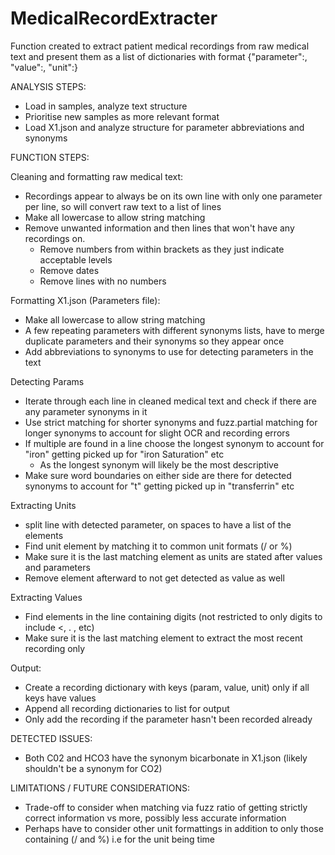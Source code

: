 # MedicalRecordExtracter
Function created to extract patient medical recordings from raw medical text and present them as a list of dictionaries with format  {"parameter":, "value":, "unit":}

ANALYSIS STEPS:

- Load in samples, analyze text structure
- Prioritise new samples as more relevant format
- Load X1.json and analyze structure for parameter abbreviations and synonyms



FUNCTION STEPS:

Cleaning and formatting raw medical text:
- Recordings appear to always be on its own line with only one parameter per line, so will convert raw text to a list of lines
- Make all lowercase to allow string matching 
- Remove unwanted information and then lines that won't have any recordings on. 
	- Remove numbers from within brackets as they just indicate acceptable levels
	- Remove dates
	- Remove lines with no numbers

Formatting X1.json (Parameters file):
- Make all lowercase to allow string matching
- A few repeating parameters with different synonyms lists, have to merge duplicate parameters and their synonyms so they appear once
- Add abbreviations to synonyms to use for detecting parameters in the text

Detecting Params
- Iterate through each line in cleaned medical text and check if there are any parameter synonyms in it
- Use strict matching for shorter synonyms and fuzz.partial matching for longer synonyms to account for slight OCR and recording errors
- If multiple are found in a line choose the longest synonym to account for "iron" getting picked up for "iron Saturation" etc
	- As the longest synonym will likely be the most descriptive
- Make sure word boundaries on either side are there for detected synonyms to account for "t" getting picked up in "transferrin" etc
		
Extracting Units
- split line with detected parameter, on spaces to have a list of the elements
- Find unit element by matching it to common unit formats (/ or %)
- Make sure it is the last matching element as units are stated after values and parameters
- Remove element afterward to not get detected as value as well
	
Extracting Values
- Find elements in the line containing digits (not restricted to only digits to include <, . , etc)
- Make sure it is the last matching element to extract the most recent recording only

Output:
- Create a recording dictionary with keys (param, value, unit) only if all keys have values
- Append all recording dictionaries to list for output
- Only add the recording if the parameter hasn't been recorded already


DETECTED ISSUES:

- Both C02 and HCO3 have the synonym bicarbonate in X1.json (likely shouldn't be a synonym for CO2)


LIMITATIONS / FUTURE CONSIDERATIONS:
 
- Trade-off to consider when matching via fuzz ratio of getting strictly correct information vs more, possibly less accurate information	 
- Perhaps have to consider other unit formattings in addition to only those containing (/ and %) i.e for the unit being time
